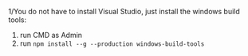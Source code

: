 1/You do not have to install Visual Studio, just install the windows build tools:

1. run CMD as Admin
2. run `npm install --g --production windows-build-tools`